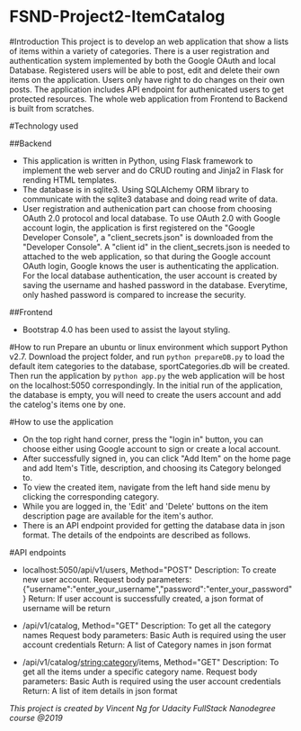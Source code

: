 # FSND-Project2-ItemCatalog

#Introduction
This project is to develop an web application that show a lists of items within a variety of categories. There is a user registration and authentication system implemented by both the Google OAuth and local Database. Registered users will be able to post, edit and delete their own items on the application. Users only have right to do changes on their own posts. The application includes API endpoint for authenicated users to get protected resources.
The whole web application from Frontend to Backend is built from scratches.

#Technology used

##Backend
- This application is written in Python, using Flask framework to implement the web server and do CRUD routing and Jinja2 in Flask for rending HTML templates.
- The database is in sqlite3. Using SQLAlchemy ORM library to communicate with the sqlite3 database and doing read write of data.
- User registration and authenication part can choose from choosing OAuth 2.0 protocol and local database.
To use OAuth 2.0 with Google account login, the application is first registered on the "Google Developer Console", a "client_secrets.json" is downloaded from the "Developer Console". A "client id" in the client_secrets.json is needed to attached to the web application, so that during the Google account OAuth login, Google knows the user is authenticating the application.
For the local database authentication, the user account is created by saving the username and hashed password in the database. Everytime, only hashed password is compared to increase the security.

##Frontend
- Bootstrap 4.0 has been used to assist the layout styling.


#How to run
Prepare an ubuntu or linux environment which support Python v2.7.
Download the project folder, and run ```python prepareDB.py``` to load the default item categories to the database, sportCategories.db will be created.
Then run the application by ```python app.py``` the web application will be host on the localhost:5050 correspondingly. In the initial run of the application, the database is empty, you will need to create the users account and add the catelog's items one by one.

#How to use the application
- On the top right hand corner, press the "login in" button, you can choose either using Google account to sign or create a local account.
- After successfully signed in, you can click "Add Item" on the home page and add Item's Title, description, and choosing its Category belonged to.
- To view the created item, navigate from the left hand side menu by clicking the corresponding category.
- While you are logged in, the 'Edit' and 'Delete' buttons on the item description page are available for the item's author.
- There is an API endpoint provided for getting the database data in json format. The details of the endpoints are described as follows.

#API endpoints

- localhost:5050/api/v1/users, Method="POST"
Description: To create new user account.
Request body parameters:
{"username":"enter_your_username","password":"enter_your_password"}
Return: If user account is successfully created, a json format of username will be return

- /api/v1/catalog, Method="GET"
Description: To get all the category names
Request body parameters: Basic Auth is required using the user account credentials
Return: A list of Category names in json format

- /api/v1/catalog/<string:category>/items, Method="GET"
Description: To get all the items under a specific category name.
Request body parameters: Basic Auth is required using the user account credentials
Return: A list of item details in json format

*This project is created by Vincent Ng for Udacity FullStack Nanodegree course @2019*

